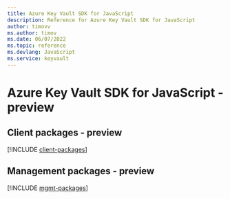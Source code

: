 ```yaml
---
title: Azure Key Vault SDK for JavaScript
description: Reference for Azure Key Vault SDK for JavaScript
author: timovv
ms.author: timov
ms.date: 06/07/2022
ms.topic: reference
ms.devlang: JavaScript
ms.service: keyvault
---
```

# Azure Key Vault SDK for JavaScript - preview
## Client packages - preview
[!INCLUDE [client-packages](key-vault-client-index.md)]

## Management packages - preview
[!INCLUDE [mgmt-packages](key-vault-mgmt-index.md)]
